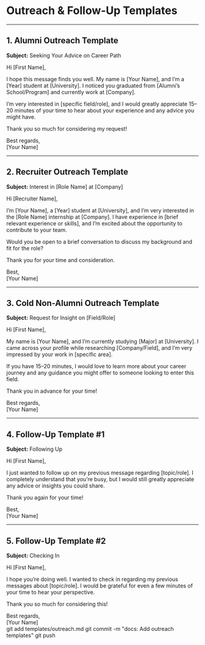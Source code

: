 # Outreach & Follow-Up Templates

---

## 1. Alumni Outreach Template
**Subject:** Seeking Your Advice on Career Path  

Hi [First Name],  

I hope this message finds you well. My name is [Your Name], and I’m a [Year] student at [University]. I noticed you graduated from [Alumni’s School/Program] and currently work at [Company].  

I’m very interested in [specific field/role], and I would greatly appreciate 15–20 minutes of your time to hear about your experience and any advice you might have.  

Thank you so much for considering my request!  

Best regards,  
[Your Name]  

---

## 2. Recruiter Outreach Template
**Subject:** Interest in [Role Name] at [Company]  

Hi [Recruiter Name],  

I’m [Your Name], a [Year] student at [University], and I’m very interested in the [Role Name] internship at [Company]. I have experience in [brief relevant experience or skills], and I’m excited about the opportunity to contribute to your team.  

Would you be open to a brief conversation to discuss my background and fit for the role?  

Thank you for your time and consideration.  

Best,  
[Your Name]  

---

## 3. Cold Non-Alumni Outreach Template
**Subject:** Request for Insight on [Field/Role]  

Hi [First Name],  

My name is [Your Name], and I’m currently studying [Major] at [University]. I came across your profile while researching [Company/Field], and I’m very impressed by your work in [specific area].  

If you have 15–20 minutes, I would love to learn more about your career journey and any guidance you might offer to someone looking to enter this field.  

Thank you in advance for your time!  

Best regards,  
[Your Name]  

---

## 4. Follow-Up Template #1
**Subject:** Following Up  

Hi [First Name],  

I just wanted to follow up on my previous message regarding [topic/role]. I completely understand that you’re busy, but I would still greatly appreciate any advice or insights you could share.  

Thank you again for your time!  

Best,  
[Your Name]  

---

## 5. Follow-Up Template #2
**Subject:** Checking In  

Hi [First Name],  

I hope you’re doing well. I wanted to check in regarding my previous messages about [topic/role]. I would be grateful for even a few minutes of your time to hear your perspective.  

Thank you so much for considering this!  

Best regards,  
[Your Name]  
git add templates/outreach.md
git commit -m "docs: Add outreach templates"
git push
